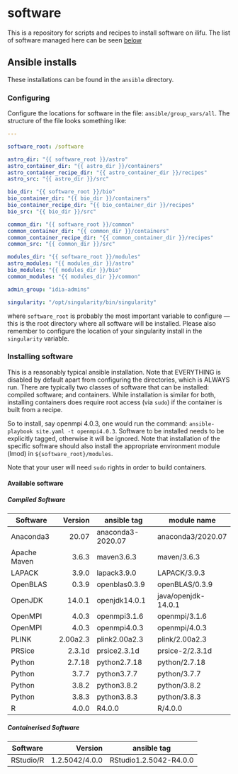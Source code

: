 # software
This is a repository for scripts and recipes to install software on ilifu. The list of software managed here can be seen [below](#available-software)

## Ansible installs
These installations can be found in the `ansible` directory.

### Configuring
Configure the locations for software in the file: `ansible/group_vars/all`. The structure of the file looks something like:
```yaml
---

software_root: /software

astro_dir: "{{ software_root }}/astro"
astro_container_dir: "{{ astro_dir }}/containers"
astro_container_recipe_dir: "{{ astro_container_dir }}/recipes"
astro_src: "{{ astro_dir }}/src"

bio_dir: "{{ software_root }}/bio"
bio_container_dir: "{{ bio_dir }}/containers"
bio_container_recipe_dir: "{{ bio_container_dir }}/recipes"
bio_src: "{{ bio_dir }}/src"

common_dir: "{{ software_root }}/common"
common_container_dir: "{{ common_dir }}/containers"
common_container_recipe_dir: "{{ common_container_dir }}/recipes"
common_src: "{{ common_dir }}/src"

modules_dir: "{{ software_root }}/modules"
astro_modules: "{{ modules_dir }}/astro"
bio_modules: "{{ modules_dir }}/bio"
common_modules: "{{ modules_dir }}/common"

admin_group: "idia-admins"

singularity: "/opt/singularity/bin/singularity"
```

where `software_root` is probably the most important variable to configure — this is the root directory where all software will be installed. Please also remember to configure the location of your singularity install in the `singularity` variable.

### Installing software
This is a reasonably typical ansible installation. Note that EVERYTHING is disabled by default apart from configuring the directories, which is ALWAYS run. There are typically two classes of software that can be installed: compiled software; and containers. While installation is similar for both, installing containers does require root access (via `sudo`) if the container is built from a recipe.

So to install, say openmpi 4.0.3, one would run the command: ```ansible-playbook site.yaml -t openmpi4.0.3```. Software to be installed needs to be explicitly tagged, otherwise it will be ignored. Note that installation of the specific software should also install the appropriate environment module (lmod) in `${software_root}/modules`.

Note that your user will need `sudo` rights in order to build containers.

#### Available software
##### Compiled Software
| Software     | Version     | ansible tag       | module name         |
|--------------|------------:|-------------------|---------------------|
| Anaconda3    | 20.07       | anaconda3-2020.07 | anaconda3/2020.07   |
| Apache Maven | 3.6.3       | maven3.6.3        | maven/3.6.3         |
| LAPACK       | 3.9.0       | lapack3.9.0       | LAPACK/3.9.3        |
| OpenBLAS     | 0.3.9       | openblas0.3.9     | openBLAS/0.3.9      |
| OpenJDK      | 14.0.1      | openjdk14.0.1     | java/openjdk-14.0.1 |
| OpenMPI      | 4.0.3       | openmpi3.1.6      | openmpi/3.1.6       |
| OpenMPI      | 4.0.3       | openmpi4.0.3      | openmpi/4.0.3       |
| PLINK        | 2.00a2.3    | plink2.00a2.3     | plink/2.00a2.3      |
| PRSice       | 2.3.1d      | prsice2.3.1d      | prsice-2/2.3.1d     |
| Python       | 2.7.18      | python2.7.18      | python/2.7.18       |
| Python       | 3.7.7       | python3.7.7       | python/3.7.7        |
| Python       | 3.8.2       | python3.8.2       | python/3.8.2        |
| Python       | 3.8.3       | python3.8.3       | python/3.8.3        |
| R            | 4.0.0       | R4.0.0            | R/4.0.0             |

##### Containerised Software
| Software     | Version         | ansible tag            |
|--------------|----------------:|------------------------|
| RStudio/R    | 1.2.5042/4.0.0  | RStudio1.2.5042-R4.0.0 |